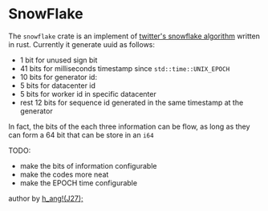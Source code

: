 # SnowFlake
The `snowflake` crate is an implement of [twitter's snowflake algorithm](https://github.com/twitter/snowflake)
written in rust. Currently it generate uuid as follows:  

- 1 bit for unused sign bit
- 41 bits for milliseconds timestamp since `std::time::UNIX_EPOCH`
- 10 bits for generator id:
- 5 bits for datacenter id
- 5 bits for worker id in specific datacenter
- rest 12 bits for sequence id generated in the same timestamp at the generator

In fact, the bits of the each three information can be flow, as long as they
can form a 64 bit that can be store in an `i64`

TODO:  

- make the bits of information configurable
- make the codes more neat
- make the EPOCH time configurable

author by [h_ang!(J27);](mailto:hunagjj.27@qq.com)
